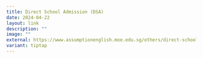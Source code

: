 ```yaml
---
title: Direct School Admission (DSA)
date: 2024-04-22
layout: link
description: ""
image: ""
external: https://www.assumptionenglish.moe.edu.sg/others/direct-school-admission-dsa/
variant: tiptap
---
```

